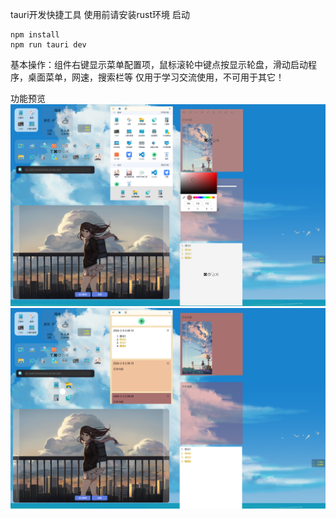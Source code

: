 tauri开发快捷工具
使用前请安装rust环境
启动
```
npm install
npm run tauri dev
```
基本操作：组件右键显示菜单配置项，鼠标滚轮中键点按显示轮盘，滑动启动程序，桌面菜单，网速，搜索栏等
仅用于学习交流使用，不可用于其它！

功能预览
![输入图片说明](image.png)
![输入图片说明](image1.png)